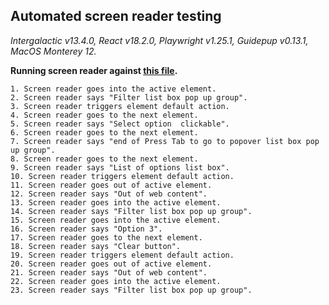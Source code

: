 ## Automated screen reader testing

_Intergalactic v13.4.0, React v18.2.0, Playwright v1.25.1,
Guidepup v0.13.1, MacOS Monterey 12._

**Running screen reader against [this file](https://github.com/semrush/intergalactic/blob/master/website/docs/components/filter-trigger/examples/select.jsx).**

```
1. Screen reader goes into the active element.
2. Screen reader says "Filter list box pop up group".
3. Screen reader triggers element default action.
4. Screen reader goes to the next element.
5. Screen reader says "Select option  clickable".
6. Screen reader goes to the next element.
7. Screen reader says "end of Press Tab to go to popover list box pop up group".
8. Screen reader goes to the next element.
9. Screen reader says "List of options list box".
10. Screen reader triggers element default action.
11. Screen reader goes out of active element.
12. Screen reader says "Out of web content".
13. Screen reader goes into the active element.
14. Screen reader says "Filter list box pop up group".
15. Screen reader goes into the active element.
16. Screen reader says "Option 3".
17. Screen reader goes to the next element.
18. Screen reader says "Clear button".
19. Screen reader triggers element default action.
20. Screen reader goes out of active element.
21. Screen reader says "Out of web content".
22. Screen reader goes into the active element.
23. Screen reader says "Filter list box pop up group".
```
